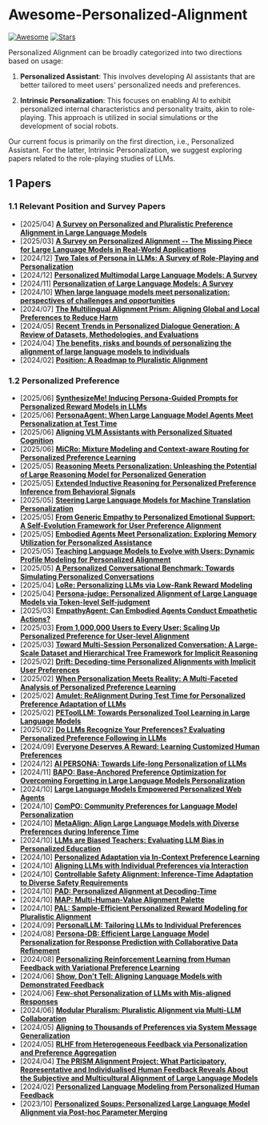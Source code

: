 # Awesome-Personalized-Alignment

[![Awesome](https://awesome.re/badge.svg)](https://awesome.re)
[![Stars](https://img.shields.io/github/stars/liyongqi2002/Awesome-Personalized-Alignment)](.)


Personalized Alignment can be broadly categorized into two directions based on usage:

1. **Personalized Assistant**: This involves developing AI assistants that are better tailored to meet users' personalized needs and preferences.

2. **Intrinsic Personalization**: This focuses on enabling AI to exhibit personalized internal characteristics and personality traits, akin to role-playing. This approach is utilized in social simulations or the development of social robots.

Our current focus is primarily on the first direction, i.e., Personalized Assistant. For the latter, Intrinsic Personalization, we suggest exploring papers related to the role-playing studies of LLMs.



## 1 Papers 


### 1.1 Relevant Position and Survey Papers

- [2025/04] **[A Survey on Personalized and Pluralistic Preference Alignment in Large Language Models](https://arxiv.org/abs/2504.07070v1)**
- [2025/03] **[A Survey on Personalized Alignment -- The Missing Piece for Large Language Models in Real-World Applications](https://arxiv.org/abs/2503.17003)**
- [2024/12] **[Two Tales of Persona in LLMs: A Survey of Role-Playing and Personalization](https://aclanthology.org/2024.findings-emnlp.969/)**
- [2024/12] **[Personalized Multimodal Large Language Models: A Survey](https://arxiv.org/abs/2412.02142)**
- [2024/11] **[Personalization of Large Language Models: A Survey](https://arxiv.org/abs/2411.00027)**
- [2024/10] **[When large language models meet personalization: perspectives of challenges and opportunities](https://doi.org/10.1007/s11280-024-01276-1)**
- [2024/07] **[The Multilingual Alignment Prism: Aligning Global and Local Preferences to Reduce Harm](https://arxiv.org/abs/2406.18682)**
- [2024/05] **[Recent Trends in Personalized Dialogue Generation: A Review of Datasets, Methodologies, and Evaluations](https://aclanthology.org/2024.lrec-main.1192/)**
- [2024/04] **[The benefits, risks and bounds of personalizing the alignment of large language models to individuals](https://www.nature.com/articles/s42256-024-00820-y)**
- [2024/02] **[Position: A Roadmap to Pluralistic Alignment](https://openreview.net/forum?id=gQpBnRHwxM)**
<!-- - [2024/] **[]()** [] -->


### 1.2 Personalized Preference

<!-- - [2024/] **[]()** -->
<!-- - [2024/] **[]()** -->
- [2025/06] **[SynthesizeMe! Inducing Persona-Guided Prompts for Personalized Reward Models in LLMs](https://arxiv.org/abs/2506.05598)**
- [2025/06] **[PersonaAgent: When Large Language Model Agents Meet Personalization at Test Time](https://arxiv.org/abs/2506.06254)**
- [2025/06] **[Aligning VLM Assistants with Personalized Situated Cognition](https://arxiv.org/abs/2506.00930)**
- [2025/06] **[MiCRo: Mixture Modeling and Context-aware Routing for Personalized Preference Learning](https://arxiv.org/abs/2505.24846)**
- [2025/05] **[Reasoning Meets Personalization: Unleashing the Potential of Large Reasoning Model for Personalized Generation](https://arxiv.org/abs/2505.17571)**
- [2025/05] **[Extended Inductive Reasoning for Personalized Preference Inference from Behavioral Signals](https://arxiv.org/abs/2505.18071)**
- [2025/05] **[Steering Large Language Models for Machine Translation Personalization](https://arxiv.org/abs/2505.16612)**
- [2025/05] **[From Generic Empathy to Personalized Emotional Support: A Self-Evolution Framework for User Preference Alignment](https://arxiv.org/abs/2505.16610)**
- [2025/05] **[Embodied Agents Meet Personalization: Exploring Memory Utilization for Personalized Assistance](https://arxiv.org/abs/2505.16348)**
- [2025/05] **[Teaching Language Models to Evolve with Users: Dynamic Profile Modeling for Personalized Alignment](https://arxiv.org/abs/2505.15456)**
- [2025/05] **[A Personalized Conversational Benchmark: Towards Simulating Personalized Conversations](https://arxiv.org/abs/2505.14106)**
- [2025/04] **[LoRe: Personalizing LLMs via Low-Rank Reward Modeling](https://arxiv.org/abs/2504.14439)**
- [2025/04] **[Persona-judge: Personalized Alignment of Large Language Models via Token-level Self-judgment](https://arxiv.org/abs/2504.12663)**
- [2025/03] **[EmpathyAgent: Can Embodied Agents Conduct Empathetic Actions?](https://www.arxiv.org/abs/2503.16545)**
- [2025/03] **[From 1,000,000 Users to Every User: Scaling Up Personalized Preference for User-level Alignment](https://arxiv.org/abs/2503.15463)**
- [2025/03] **[Toward Multi-Session Personalized Conversation: A Large-Scale Dataset and Hierarchical Tree Framework for Implicit Reasoning](https://arxiv.org/abs/2503.07018)**
- [2025/02] **[Drift: Decoding-time Personalized Alignments with Implicit User Preferences](https://arxiv.org/abs/2502.14289)**
- [2025/02] **[When Personalization Meets Reality: A Multi-Faceted Analysis of Personalized Preference Learning](https://arxiv.org/abs/2502.19158)**
- [2025/02] **[Amulet: ReAlignment During Test Time for Personalized Preference Adaptation of LLMs](https://arxiv.org/abs/2502.19148)**
- [2025/02] **[PEToolLLM: Towards Personalized Tool Learning in Large Language Models](https://arxiv.org/abs/2502.18980)**
- [2025/02] **[Do LLMs Recognize Your Preferences? Evaluating Personalized Preference Following in LLMs](https://arxiv.org/abs/2309.03126)**
- [2024/09] **[Everyone Deserves A Reward: Learning Customized Human Preferences](https://arxiv.org/abs/2309.03126)**
- [2024/12] **[AI PERSONA: Towards Life-long Personalization of LLMs](https://arxiv.org/abs/2412.13103)**
- [2024/11] **[BAPO: Base-Anchored Preference Optimization for Overcoming Forgetting in Large Language Models Personalization](https://aclanthology.org/2024.findings-emnlp.398.pdf)**
- [2024/10] **[Large Language Models Empowered Personalized Web Agents](https://arxiv.org/abs/2410.17236)**
- [2024/10] **[ComPO: Community Preferences for Language Model Personalization](https://arxiv.org/abs/2410.16027)**
- [2024/10] **[MetaAlign: Align Large Language Models with Diverse Preferences during Inference Time](https://arxiv.org/abs/2410.14184)**
- [2024/10] **[LLMs are Biased Teachers: Evaluating LLM Bias in Personalized Education](https://arxiv.org/abs/2410.14012)**
- [2024/10] **[Personalized Adaptation via In-Context Preference Learning](https://arxiv.org/abs/2410.14001)**
- [2024/10] **[Aligning LLMs with Individual Preferences via Interaction](http://arxiv.org/abs/2410.03642)**
- [2024/10] **[Controllable Safety Alignment: Inference-Time Adaptation to Diverse Safety Requirements](http://arxiv.org/abs/2410.08968)**
- [2024/10] **[PAD: Personalized Alignment at Decoding-Time](http://arxiv.org/abs/2410.04070)**
- [2024/10] **[MAP: Multi-Human-Value Alignment Palette](https://openreview.net/forum?id=NN6QHwgRrQ)**
- [2024/10] **[PAL: Sample-Efficient Personalized Reward Modeling for Pluralistic Alignment](https://openreview.net/forum?id=1kFDrYCuSu)**
- [2024/09] **[PersonalLLM: Tailoring LLMs to Individual Preferences](http://arxiv.org/abs/2409.20296)**
- [2024/08] **[Persona-DB: Efficient Large Language Model Personalization for Response Prediction with Collaborative Data Refinement](https://arxiv.org/abs/2402.11060)**
- [2024/08] **[Personalizing Reinforcement Learning from Human Feedback with Variational Preference Learning](http://arxiv.org/abs/2408.10075)**
- [2024/06] **[Show, Don't Tell: Aligning Language Models with Demonstrated Feedback](https://arxiv.org/abs/2406.00888)**
- [2024/06] **[Few-shot Personalization of LLMs with Mis-aligned Responses](http://arxiv.org/abs/2406.18678)**
- [2024/06] **[Modular Pluralism: Pluralistic Alignment via Multi-LLM Collaboration](https://arxiv.org/abs/2406.15951)**
- [2024/05] **[Aligning to Thousands of Preferences via System Message Generalization](https://arxiv.org/abs/2405.17977)**
- [2024/05] **[RLHF from Heterogeneous Feedback via Personalization and Preference Aggregation](https://arxiv.org/abs/2405.00254)**
- [2024/04] **[The PRISM Alignment Project: What Participatory, Representative and Individualised Human Feedback Reveals About the Subjective and Multicultural Alignment of Large Language Models](https://arxiv.org/abs/2404.16019)**
- [2024/02] **[Personalized Language Modeling from Personalized Human Feedback](https://arxiv.org/abs/2402.05133)**
- [2023/10] **[Personalized Soups: Personalized Large Language Model Alignment via Post-hoc Parameter Merging](https://arxiv.org/abs/2310.11564)**

<!-- ## Dataset -->

